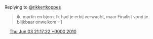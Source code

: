 Replying to [@rikkertkoppes](https://twitter.com/rikkertkoppes/status/15342053660)

> ik, martin en bjorn\. Ik had je erbij verwacht, maar Finalist vond je blijkbaar onwelkom :\-\)

<img src="../../media/tweet.ico" width="12" /> [Thu Jun 03 21:17:22 +0000 2010](https://twitter.com/DromerDenker/status/15352164383)